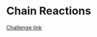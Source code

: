 # Chain Reactions

[Challenge link](https://codingcompetitions.withgoogle.com/codejam/round/0000000000876ff1/0000000000a45ef7)